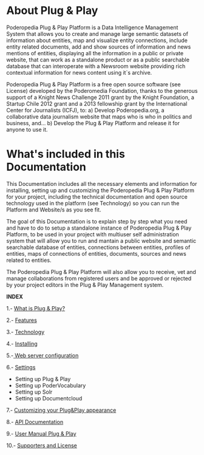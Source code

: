 About Plug & Play
=============

Poderopedia Plug & Play Platform is a Data Intelligence Management System that allows you 
to create and manage large semantic datasets of information about entities, map and visualize 
entity connections, include entity related documents, add and show sources of information 
and news mentions of entities, displaying all the information in a public or private website, 
that can work as a standalone product or as a public searchable database that can interoperate 
with a Newsroom website providing rich contextual information for news content using it`s archive.

Poderopedia Plug & Play Platform is a free open source software (see License) developed 
by the Poderomedia Foundation, thanks to the generous support of a Knight News Challenge 2011 
grant by the Knight Foundation, a Startup Chile 2012 grant and a 2013 fellowship grant by the 
International Center for Journalists (ICFJ), to: 
a) Develop Poderopedia.org, a collaborative data journalism website that maps who is who 
in politics and business, and... 
b) Develop the Plug & Play Platform and release it for anyone to use it.

What's included in this Documentation
=============

This Documentation includes all the necessary elements and information for
installing, setting up and customizing the Poderopedia Plug & Play Platform for
your project, including the technical documentation and open source technology
used in the platform (see Technology) so you can run the Platform and Website/s
as you see fit.

The goal of this Documentation is to explain step by step what you need and have
to do to setup a standalone instance of Poderopedia Plug & Play Platform, to be
used in your project with multiuser self administration system that will allow
you to run and mantain a public website and semantic searchable database of
entities, connections between entities, profiles of entities, maps of connections
of entities, documents, sources and news related to entities.

The Poderopedia Plug & Play Platform will also allow you to receive, vet and
manage collaborations from registered users and be approved or rejected by your
project editors in the Plug & Play Management system. 


**INDEX**

1.- [What is Plug & Play?](https://github.com/poderopedia/Documentation/blob/master/1.-What%20is%20Plug%20%26%20Play.md)

2.- [Features](https://github.com/poderopedia/Documentation/blob/master/2.-Features.md "Features")

3.- [Technology](https://github.com/poderopedia/Documentation/blob/master/3.-Technology.md "Technology")

4.- [Installing
](https://github.com/poderopedia/Documentation/blob/master/4.-Installing.md "Installing")

5.-[ Web server configuration](https://github.com/poderopedia/Documentation/blob/master/5.-%20Web%20Server%20Configuration.md "Web Server")

6.- [Settings](https://github.com/poderopedia/Documentation/blob/master/6.-%20Settings.md "Settings")

* Setting up Plug & Play
* Setting up PoderVocabulary
* Setting up Solr
* Setting up Documentcloud 

7.- [Customizing your Plug&Play appearance](https://github.com/poderopedia/Documentation/blob/master/7.-%20Customizing%20your%20Plug%26Play%20appearance.md "Customizing")

8.- [API Documentation](https://github.com/poderopedia/Documentation/blob/master/8.-%20Api%20Documentation.md "Api Documentation")

9.- [User Manual Plug & Play](https://github.com/poderopedia/Documentation/blob/master/USER%20MANUAL.%20tools%20v.0.1.pdf)

10.- [Supporters and License](https://github.com/poderopedia/Documentation/blob/master/10.-%20Supporters%20and%20License.md "License")

